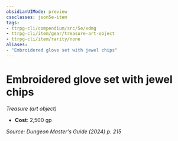 ```yaml
---
obsidianUIMode: preview
cssclasses: json5e-item
tags:
- ttrpg-cli/compendium/src/5e/xdmg
- ttrpg-cli/item/gear/treasure-art-object
- ttrpg-cli/item/rarity/none
aliases: 
- "Embroidered glove set with jewel chips"
---
```

# Embroidered glove set with jewel chips
*Treasure (art object)*  


- **Cost**: 2,500 gp

*Source: Dungeon Master's Guide (2024) p. 215*